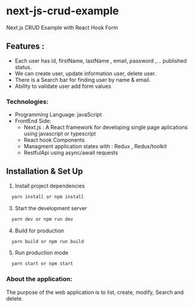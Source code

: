 # next-js-crud-example

Next.js CRUD Example with React Hook Form
## Features :
- Each user has id, firstName, lastName , email, password ,... published status.
- We can create user, update information user, delete user.
- There is a Search bar for finding user by name & email.
- Ability to validate user add form values

### Technologies:
- Programming Language: javaScript
- FrontEnd Side:
  - Next.js : A React framework for developing single page aplications using javascript or typescript
  - React hook Components
  - Managment application states with : Redux , Redux/toolkit
  - RestfulApi using async/await requests 
 
 
## Installation & Set Up

1. Install project dependencies

```bash
  yarn install or npm install
```
3. Start the development server

```bash
  yarn dev or npm run dev
```

4. Build for production

```bash
  yarn build or npm run build
```

5. Run production mode

```bash
  yarn start or npm start
```

### About the application:

The purpose of the web application is to list, create, modify, Search and delete.
